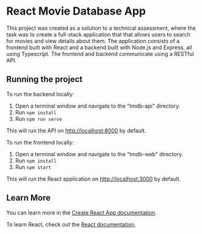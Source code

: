 # React Movie Database App

This project was created as a solution to a technical assessment, where the task was to create a full-stack application that that allows users to search for movies and view details about them. The application consists of a frontend built with React and a backend built with Node.js and Express, all using Typescript. The frontend and backend communicate using a RESTful API. 

## Running the project

To run the backend locally:

1. Open a terminal window and navigate to the "tmdb-api" directory.
2. Run ``npm install``
3. Run ``npm run serve``

This will run the API on [http://localhost:8000](http://localhost:8000) by default.

To run the frontend locally:

1. Open a terminal window and navigate to the "tmdb-web" directory.
2. Run ``npm install``
3. Run ``npm start``

This will run the React application on [http://localhost:3000](http://localhost:3000) by default.

## Learn More

You can learn more in the [Create React App documentation](https://facebook.github.io/create-react-app/docs/getting-started).

To learn React, check out the [React documentation](https://reactjs.org/).